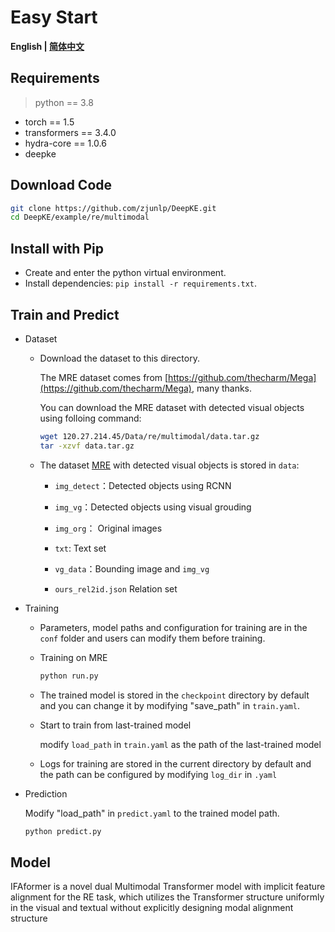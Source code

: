 # Easy Start

<p align="left">
    <b> English | <a href="https://github.com/zjunlp/DeepKE/blob/main/example/re/multimodal/README_CN.md">简体中文</a> </b>
</p>

## Requirements

> python == 3.8

- torch == 1.5
- transformers == 3.4.0
- hydra-core == 1.0.6
- deepke

## Download Code

```bash
git clone https://github.com/zjunlp/DeepKE.git
cd DeepKE/example/re/multimodal
```

## Install with Pip

- Create and enter the python virtual environment.
- Install dependencies: `pip install -r requirements.txt`.

## Train and Predict

- Dataset

  - Download the dataset to this directory.

    The MRE dataset comes from [https://github.com/thecharm/Mega](https://github.com/thecharm/Mega), many thanks.

    You can download the MRE dataset with detected visual objects using folloing command:

    ```bash
    wget 120.27.214.45/Data/re/multimodal/data.tar.gz
    tar -xzvf data.tar.gz
    ```

  - The dataset [MRE](https://github.com/thecharm/Mega) with detected visual objects is stored in `data`:
    - `img_detect`：Detected objects using RCNN
    - `img_vg`：Detected objects using visual grouding

    - `img_org`： Original images

    - `txt`: Text set

    - `vg_data`：Bounding image and `img_vg`

    - `ours_rel2id.json` Relation set

- Training

  - Parameters, model paths and configuration for training are in the `conf` folder and users can modify them before training.

  - Training on MRE

    ```bash
    python run.py
    ```

  - The trained model is stored in the `checkpoint` directory by default and you can change it by modifying "save_path" in `train.yaml`.

  - Start to train from last-trained model<br>

    modify `load_path` in `train.yaml` as the path of the last-trained model

  - Logs for training are stored in the current directory by default and the path can be configured by modifying `log_dir` in `.yaml`

- Prediction
  
  Modify "load_path" in `predict.yaml` to the trained model path.
  ```bash
  python predict.py
  ```

## Model


IFAformer is a novel dual Multimodal Transformer model
with implicit feature alignment for the RE task, which utilizes the Transformer structure uniformly in the visual and textual without explicitly designing modal alignment structure